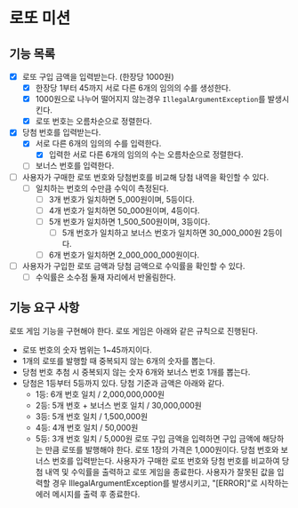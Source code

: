 # 로또 미션

## 기능 목록

- [x] 로또 구입 금액을 입력받는다. (한장당 1000원)
    - [x] 한장당 1부터 45까지 서로 다른 6개의 임의의 수를 생성한다.
    - [x] 1000원으로 나누어 떨어지지 않는경우 `IllegalArgumentException`를 발생시킨다.
    - [x] 로또 번호는 오름차순으로 정렬한다.

- [x] 당첨 번호를 입력받는다.
    - [x] 서로 다른 6개의 임의의 수를 입력한다.
        - [x] 입력한 서로 다른 6개의 임의의 수는 오름차순으로 정렬한다.
    - [ ] 보너스 번호를 입력한다.

- [ ] 사용자가 구매한 로또 번호와 당첨번호를 비교해 당첨 내역을 확인할 수 있다.
    - [ ] 일치하는 번호의 수만큼 수익이 측정된다.
        - [ ] 3개 번호가 일치하면 5_000원이며, 5등이다.
        - [ ] 4개 번호가 일치하면 50_000원이며, 4등이다.
        - [ ] 5개 번호가 일치하면 1_500_500원이며, 3등이다.
            - [ ] 5개 번호가 일치하고 보너스 번호가 일치하면 30_000_000원 2등이다.
        - [ ] 6개 번호가 일치하면 2_000_000_000원이다.

- [ ] 사용자가 구입한 로또 금액과 당첨 금액으로 수익률을 확인할 수 있다.
    - [ ] 수익률은 소수점 둘재 자리에서 반올림한다.

## 기능 요구 사항

로또 게임 기능을 구현해야 한다. 로또 게임은 아래와 같은 규칙으로 진행된다.

- 로또 번호의 숫자 범위는 1~45까지이다.
- 1개의 로또를 발행할 때 중복되지 않는 6개의 숫자를 뽑는다.
- 당첨 번호 추첨 시 중복되지 않는 숫자 6개와 보너스 번호 1개를 뽑는다.
- 당첨은 1등부터 5등까지 있다. 당첨 기준과 금액은 아래와 같다.
    - 1등: 6개 번호 일치 / 2,000,000,000원
    - 2등: 5개 번호 + 보너스 번호 일치 / 30,000,000원
    - 3등: 5개 번호 일치 / 1,500,000원
    - 4등: 4개 번호 일치 / 50,000원
    - 5등: 3개 번호 일치 / 5,000원
      로또 구입 금액을 입력하면 구입 금액에 해당하는 만큼 로또를 발행해야 한다.
      로또 1장의 가격은 1,000원이다.
      당첨 번호와 보너스 번호를 입력받는다.
      사용자가 구매한 로또 번호와 당첨 번호를 비교하여 당첨 내역 및 수익률을 출력하고 로또 게임을 종료한다.
      사용자가 잘못된 값을 입력할 경우 IllegalArgumentException를 발생시키고,
      "[ERROR]"로 시작하는 에러 메시지를 출력 후 종료한다.